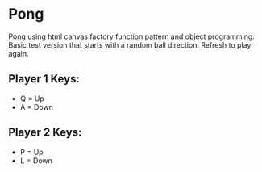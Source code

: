 # Pong

Pong using html canvas factory function pattern and object programming. Basic test version that starts with a random ball direction. Refresh to play again.

## Player 1 Keys:

- Q = Up
- A = Down

## Player 2 Keys:

- P = Up
- L = Down
